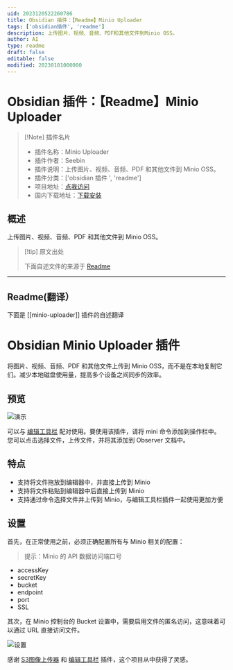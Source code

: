 ```yaml
---
uid: 2023120522260786
title: Obsidian 插件：【Readme】Minio Uploader
tags: ['obsidian插件', 'readme']
description: 上传图片、视频、音频、PDF和其他文件到Minio OSS。
author: AI
type: readme
draft: false
editable: false
modified: 20230101000000
---
```


# Obsidian 插件：【Readme】Minio Uploader

> [!Note] 插件名片
> - 插件名称：Minio Uploader
> - 插件作者：Seebin
> - 插件说明：上传图片、视频、音频、PDF 和其他文件到 Minio OSS。
> - 插件分类：['obsidian 插件 ', 'readme']
> - 项目地址：[点我访问](https://github.com/seebin/obsidian-minio-uploader-plugin)
> - 国内下载地址：[下载安装](https://pkmer.cn/products/plugin/pluginMarket/?minio-uploader)

## 概述

上传图片、视频、音频、PDF 和其他文件到 Minio OSS。

> [!tip] 原文出处
>
>下面自述文件的来源于 [Readme](https://ghproxy.net/https://raw.githubusercontent.com/seebin/obsidian-minio-uploader-plugin/master/README.md)

---

## Readme(翻译）

下面是 [[minio-uploader]] 插件的自述翻译

# Obsidian Minio Uploader 插件

将图片、视频、音频、PDF 和其他文件上传到 Minio OSS，而不是在本地复制它们。减少本地磁盘使用量，提高多个设备之间同步的效率。

## 预览

![演示](./minio-uploader-demo.gif)

可以与 [编辑工具栏](https://github.com/PKM-er/obsidian-editing-toolbar) 配对使用。要使用该插件，请将 mini 命令添加到操作栏中。您可以点击选择文件，上传文件，并将其添加到 Observer 文档中。

## 特点

- 支持将文件拖放到编辑器中，并直接上传到 Minio
- 支持将文件粘贴到编辑器中后直接上传到 Minio
- 支持通过命令选择文件并上传到 Minio，与编辑工具栏插件一起使用更加方便

## 设置

首先，在正常使用之前，必须正确配置所有与 Minio 相关的配置：

>提示：Minio 的 API 数据访问端口号

- accessKey
- secretKey
- bucket
- endpoint
- port
- SSL

其次，在 Minio 控制台的 Bucket 设置中，需要启用文件的匿名访问，这意味着可以通过 URL 直接访问文件。

![设置](./minio-bucket-setting.png)

感谢 [S3图像上传器](https://github.com/jvsteiner/s3-image-uploader) 和 [编辑工具栏](https://github.com/PKM-er/obsidian-editing-toolbar) 插件，这个项目从中获得了灵感。
